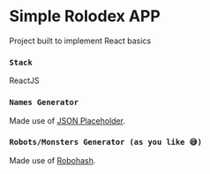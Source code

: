 # Simple Rolodex APP

Project built to implement React basics

### `Stack`

ReactJS

### `Names Generator`

Made use of [JSON Placeholder](https://jsonplaceholder.typicode.com/users).

### `Robots/Monsters Generator (as you like 😅)`

Made use of [Robohash](https://robohash.org).